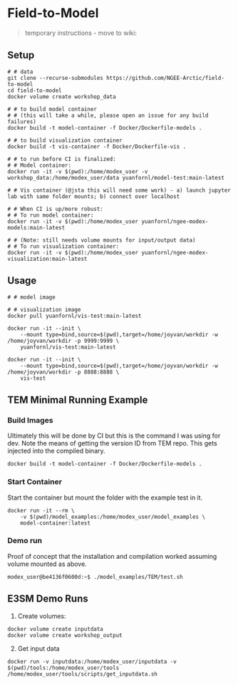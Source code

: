 # Field-to-Model

> temporary instructions - move to wiki:

## Setup

```shell
# # data
git clone --recurse-submodules https://github.com/NGEE-Arctic/field-to-model
cd field-to-model
docker volume create workshop_data

# # to build model container
# # (this will take a while, please open an issue for any build failures)
docker build -t model-container -f Docker/Dockerfile-models . 

# # to build visualization container
docker build -t vis-container -f Docker/Dockerfile-vis .

# # to run before CI is finalized:
# # Model container:
docker run -it -v $(pwd):/home/modex_user -v workshop_data:/home/modex_user/data yuanfornl/model-test:main-latest

# # Vis container (@jsta this will need some work) - a) launch jupyter lab with same folder mounts; b) connect over localhost

# # When CI is up/more robust:
# # To run model container:
docker run -it -v $(pwd):/home/modex_user yuanfornl/ngee-modex-models:main-latest

# # (Note: still needs volume mounts for input/output data)
# # To run visualization container: 
docker run -it -v $(pwd):/home/modex_user yuanfornl/ngee-modex-visualization:main-latest
```

## Usage

```shell
# # model image

# # visualization image
docker pull yuanfornl/vis-test:main-latest

docker run -it --init \
    --mount type=bind,source=$(pwd),target=/home/joyvan/workdir -w /home/joyvan/workdir -p 9999:9999 \
    yuanfornl/vis-test:main-latest

docker run -it --init \
    --mount type=bind,source=$(pwd),target=/home/joyvan/workdir -w /home/joyvan/workdir -p 8888:8888 \
    vis-test
```


## TEM Minimal Running Example

### Build Images

Ultimately this will be done by CI but this is the command I was using for dev.
Note the means of getting the version ID from TEM repo. This gets injected into
the compiled binary.

```shell
docker build -t model-container -f Docker/Dockerfile-models .  
```

### Start Container

Start the container but mount the folder with the example test in it.

```shell
docker run -it --rm \
    -v $(pwd)/model_examples:/home/modex_user/model_examples \
    model-container:latest
```

### Demo run

Proof of concept that the installation and compilation worked assuming 
volume mounted as above.

```shell
modex_user@be4136f0600d:~$ ./model_examples/TEM/test.sh 
```


## E3SM Demo Runs

1) Create volumes:
```shell
docker volume create inputdata
docker volume create workshop_output
```

2) Get input data
```shell
docker run -v inputdata:/home/modex_user/inputdata -v $(pwd)/tools:/home/modex_user/tools /home/modex_user/tools/scripts/get_inputdata.sh
```


